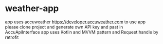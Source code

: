 # weather-app
app uses accuweather https://developer.accuweather.com to use app please clone project and generate own API key and past in AccuApiInterface
app uses Kotlin and MVVM pattern and Request handle by retrofit 
